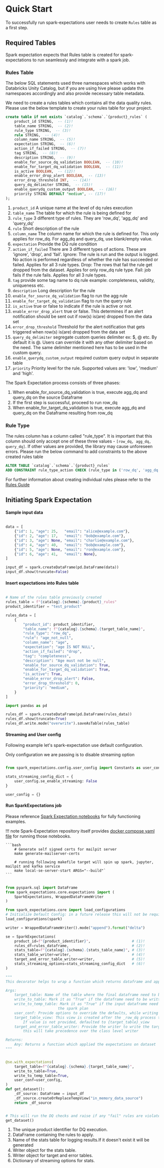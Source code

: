 # Quick Start

To successfully run spark-expectations user needs to create `Rules` table as a first step. 


## Required Tables

Spark expectation expects that Rules table is created for spark-expectations to run seamlessly and integrate with a spark job.


### Rules Table

The below SQL statements used three namespaces which works with Databricks Unity Catalog, but if you are using hive
please update the namespaces accordingly and also provide necessary table metadata.

We need to create a rules tables which contains all the data quality rules. Please use the below template to create
your rules table for your project.

```sql
create table if not exists `catalog`.`schema`.`{product}_rules` (
    product_id STRING,  -- (1)!
    table_name STRING,  -- (2)!
    rule_type STRING,  -- (3)!
    rule STRING,  -- (4)!
    column_name STRING,  -- (5)!
    expectation STRING,  -- (6)!
    action_if_failed STRING,  -- (7)!
    tag STRING,  -- (8)!
    description STRING,  -- (9)!
    enable_for_source_dq_validation BOOLEAN,  -- (10)! 
    enable_for_target_dq_validation BOOLEAN,  -- (11)!
    is_active BOOLEAN,  -- (12)!
    enable_error_drop_alert BOOLEAN,  -- (13)!
    error_drop_threshold INT,  -- (14)!
    query_dq_delimiter STRING,  -- (15)!
    enable_querydq_custom_output BOOLEAN,  -- (16)!
    priority STRING DEFAULT "medium", -- (17)!
);
```

1. `product_id` A unique name at the level of dq rules execution
2. `table_name` The table for which the rule is being defined for
3. `rule_type` 3 different type of rules. They are 'row_dq', 'agg_dq' and 'query_dq'
4. `rule` Short description of the rule 
5. `column_name` The column name for which the rule is defined for. This only applies for row_dq. For agg_dq and query_dq, use blank/empty value. 
6. `expectation` Provide the DQ rule condition 
7. `action_if_failed` There are 3 different types of actions. These are 'ignore', 'drop', and 'fail'. 
    Ignore: The rule is run and the output is logged. No action is performed regardless of whether the rule has succeeded or failed. Applies for all 3 rule types. 
    Drop: The rows that fail the rule get dropped from the dataset. Applies for only row_dq rule type.
    Fail: job fails if the rule fails. Applies for all 3 rule types.
8. `tag` provide some tag name to dq rule example:  completeness, validity, uniqueness etc. 
9. `description`  Long description for the rule
10. `enable_for_source_dq_validation` flag to run the agg rule
11. `enable_for_target_dq_validation` flag to run the query rule
12. `is_active` true or false to indicate if the rule is active or not. 
13. `enable_error_drop_alert` true or false. This determines if an alert notification should be sent out if row(s) is(are) dropped from the data set
14. `error_drop_threshold` Threshold for the alert notification that gets triggered when row(s) is(are) dropped from the data set
15. `query_dq_delimiter` segregate custom queries delimiter ex: $, @ etc. By default it is @. Users can override it with any other delimiter based on the need. The same delimiter mentioned here has to be used in the custom query.
16. `enable_querydq_custom_output` required custom query output in separate table
17. `priority` Priority level for the rule. Supported values are: 'low', 'medium' and 'high'.


The Spark Expectation process consists of three phases:
1. When enable_for_source_dq_validation is true, execute agg_dq and query_dq on the source Dataframe
2. If the first step is successful, proceed to run row_dq
3. When enable_for_target_dq_validation is true, execute agg_dq and query_dq on the Dataframe resulting from row_dq

### Rule Type

The rules column has a column called "rule_type". It is important that this column should only accept one of 
these three values - `[row_dq, agg_dq, query_dq]`. If other values are provided, the library may cause unforeseen errors.
Please run the below command to add constraints to the above created rules table

```sql
ALTER TABLE `catalog`.`schema`.`{product}_rules` 
ADD CONSTRAINT rule_type_action CHECK (rule_type in ('row_dq', 'agg_dq', 'query_dq'));
```

For further information about creating individual rules please refer to the [Rules Guide](../data_quality_rules/)


## Initiating Spark Expectation


#### Sample input data 

```python

data = [
    {"id": 1, "age": 25,   "email": "alice@example.com"},
    {"id": 2, "age": 17,   "email": "bob@example.com"},
    {"id": 3, "age": None, "email": "charlie@example.com"},
    {"id": 4, "age": 40,   "email": "bob@example.com"},
    {"id": 5, "age": None, "email": "ron@example.com"},
    {"id": 6, "age": 41,   "email": None},
]

input_df = spark.createDataFrame(pd.DataFrame(data))
input_df.show(truncate=False)

```
#### Insert expectations into Rules table

```python

# Name of the rules table previously created 
rules_table = f"{catalog}.{schema}.{product}_rules"
product_identifier = "test_product"

rules_data = [
    {
        "product_id": product_identifier,
        "table_name": f"{catalog}.{schema}.{target_table_name}",
        "rule_type": "row_dq",
        "rule": "age_not_null",
        "column_name": "age",
        "expectation": "age IS NOT NULL",
        "action_if_failed": "drop",
        "tag": "completeness",
        "description": "Age must not be null",
        "enable_for_source_dq_validation": True,
        "enable_for_target_dq_validation": True,
        "is_active": True,
        "enable_error_drop_alert": False,
        "error_drop_threshold": 0,
        "priority": "medium",
    }
]

import pandas as pd

rules_df = spark.createDataFrame(pd.DataFrame(rules_data))
rules_df.show(truncate=True)
rules_df.write.mode("overwrite").saveAsTable(rules_table)

```


#### Streaming and User config

Following example let's spark-expectation use default configuration. 

Only configuration we are passing is to disable streaming option


```python

from spark_expectations.config.user_config import Constants as user_config

stats_streaming_config_dict = {
    user_config.se_enable_streaming: False
}

user_config = {}

```

#### Run SparkExpectations job

Please reference [Spark Expectation notebooks](https://github.com/Nike-Inc/spark-expectations/tree/main/notebooks) for fully functioning examples. 

!!! note
    Spark-Expectation repository itself provides [docker compose yaml file](https://github.com/Nike-Inc/spark-expectations/blob/main/containers/compose.yaml) for running those notebooks.
     
    ```bash
        # Generate self signed certs for mailpit server
        make generate-mailserver-certs 

        # running following makefile target will spin up spark, jupyter, mailpit and kafka service
        make local-se-server-start ARGS="--build"` 
    ```


```python

from pyspark.sql import DataFrame
from spark_expectations.core.expectations import (
    SparkExpectations, WrappedDataFrameWriter
)

from spark_expectations.core import load_configurations
# Initialize Default Config: in a future release this will not be required 
load_configurations(spark) 

writer = WrappedDataFrameWriter().mode("append").format("delta")

se = SparkExpectations(
    product_id=f"{product_identifier}",                   # (1)!
    rules_df=rules_dataframe,                             # (2)!
    stats_table=f"{catalog}.{schema}.{stats_table_name}", # (3)!
    stats_table_writer=writer,                            # (4)!
    target_and_error_table_writer=writer,                 # (5)!
    stats_streaming_options=stats_streaming_config_dict   # (6)!
)

"""
This decorator helps to wrap a function which returns dataframe and apply dataframe rules on it

Args:
    target_table: Name of the table where the final dataframe need to be written
    write_to_table: Mark it as "True" if the dataframe need to be written as table
    write_to_temp_table: Mark it as "True" if the input dataframe need to be written to the temp table to break
                        the spark plan
    user_conf: Provide options to override the defaults, while writing into the stats streaming table
    target_table_view: This view is created after the _row_dq process to run the target agg_dq and query_dq.
        If value is not provided, defaulted to {target_table}_view
    target_and_error_table_writer: Provide the writer to write the target and error table,
        this will take precedence over the class level writer

Returns:
    Any: Returns a function which applied the expectations on dataset
"""


@se.with_expectations(
    target_table=f"{catalog}.{schema}.{target_table_name}",
    write_to_table=True,
    write_to_temp_table=True,
    user_conf=user_config,
)
def get_dataset():
    _df_source: DataFrame = input_df
    _df_source.createOrReplaceTempView("in_memory_data_source")
    return _df_source


# This will run the DQ checks and raise if any "fail" rules are violated
get_dataset()


```
<!-- Annotations for tooltips -->
1. The unique product identifier for DQ execution.
2. DataFrame containing the rules to apply.
3. Name of the stats table for logging results.If it doesn't exist it will be generated
4. Writer object for the stats table.
5. Writer object for target and error tables.
6. Dictionary of streaming options for stats.
